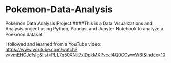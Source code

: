 # Pokemon-Data-Analysis
Pokemon Data Analysis Project
####This is a Data Visualizations and Analysis project using Python, Pandas, and Jupyter Notebook to analyze a Poekmon dataset

I followed and learned from a YouTube video: https://www.youtube.com/watch?v=vmEHCJofslg&list=PLL7q50XNit7xiDpkMXPvcJl4Q0CCwwW6t&index=10
